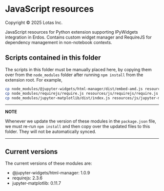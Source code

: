 # JavaScript resources

Copyright © 2025 Lotas Inc.

JavaScript resources for Python extension supporting IPyWidgets integration in Erdos. Contains custom widget manager and RequireJS for dependency management in non-notebook contexts.

## Scripts contained in this folder
The scripts in this folder must be manually placed here, by copying them over from the `node_modules` folder after running `npm install` from the extension root. For example,

```bash
cp node_modules/@jupyter-widgets/html-manager/dist/embed-amd.js resources/js/@jupyter-widgets/html-manager/dist/embed-amd.js
cp node_modules/requirejs/require.js resources/js/requirejs/require.js
cp node_modules/jupyter-matplotlib/dist/index.js resources/js/jupyter-matplotlib/dist/index.js
```

---
**NOTE**

Whenever we update the version of these modules in the `package.json` file, we must re-run `npm install` and then copy over the updated files to this folder. They will not be automatically synced.

---

## Current versions
The current versions of these modules are:
- @jupyter-widgets/html-manager: 1.0.9
- requirejs: 2.3.6
- jupyter-matplotlib: 0.11.7
